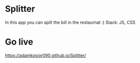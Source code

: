 # Splitter
In this app you can spilt the bill in the restaurnat :) Stack: JS, CSS
# Go live
https://adamkosior090.github.io/Splitter/
